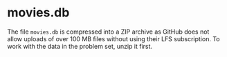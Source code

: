 # movies.db
The file `movies.db` is compressed into a ZIP archive as GitHub does not allow uploads of over 100 MB files without using their LFS subscription. To work with the data in the problem set, unzip it first. 
